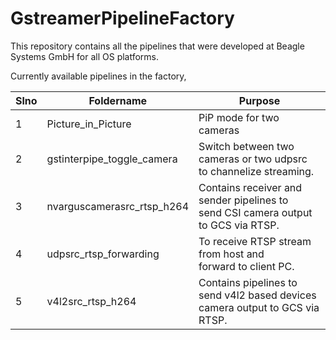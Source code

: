 # GstreamerPipelineFactory

This repository contains all the pipelines that were developed at Beagle Systems GmbH for all OS platforms. 

Currently available pipelines in the factory, 

| Slno | Foldername                 | Purpose                                                                               |
|------|----------------------------|---------------------------------------------------------------------------------------|
| 1    | Picture_in_Picture         | PiP mode for two cameras                                                              |
| 2    | gstinterpipe_toggle_camera | Switch between two cameras or two udpsrc<br>to channelize streaming.                  |
| 3    | nvarguscamerasrc_rtsp_h264 | Contains receiver and sender pipelines to <br>send CSI camera output to GCS via RTSP. |
| 4    | udpsrc_rtsp_forwarding     | To receive RTSP stream from host and <br>forward to client PC.                        |
| 5    | v4l2src_rtsp_h264          | Contains pipelines to send v4l2 based devices<br>camera output to GCS via RTSP.       |
